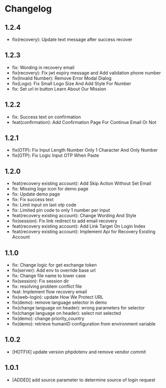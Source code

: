 # Changelog

## 1.2.4

- fix(recovery): Update text message after success recover

## 1.2.3

- fix: Wording in recovery email
- fix(recovery): Fix jwt expiry message and Add validation phone number
- fix(Invalid Number): Remove Error Modal Dialog
- fix(Logo): Fix Small Logo Size And Add Style For Number
- fix: Set url in button Learn About Our Mission
## 1.2.2

- fix: Success text on confirmation
- feat(confirmation): Add Confirmation Page For Continue Email Or Not

## 1.2.1

- fix(OTP): Fix Input Length Number Only 1 Character And Only Number
- fix(OTP): Fix Logic Input OTP When Paste

## 1.2.0

- feat(recovery existing account): Add Skip Action Without Set Email
- fix: Missing logo icon for demo page
- fix: Update demo page
- fix: Fix success text
- fix: Limit input on last otp code
- fix: Limited pin code to only 1 number per input
- feat(recovery existing account): Change Wording And Style
- fix(session): Fix link redirect to add email recovery
- feat(recovery existing account): Add Link Target On Login Index
- feat(recovery existing account): Implement Api for Recovery Existing Account

## 1.1.0

- fix: Change logic for get exchange token
- fix(server): Add env to override base url
- fix: Change file name to lower case
- fix(session): Fix session dir
- fix: resolving problem conflict file
- feat: Implement flow recovery email
- fix(web-login): update How We Protect URL
- fix(demo): remove language selector in demo
- fix(change language on header): wrong parameters for selector
- fix(change language on header): select not selected
- fix(demo): change priority_country
- fix(demo): retrieve humanID configuration from environment variable

## 1.0.2

- [HOTFIX] update version phpdotenv and remove vendor commit

## 1.0.1

- [ADDED] add source parameter to determine source of login request
